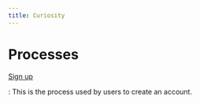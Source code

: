 ```yaml
---
title: Curiosity
---
```


# Processes

[Sign up](/documentation/processes/signup)

:   This is the process used by users to create an account.
